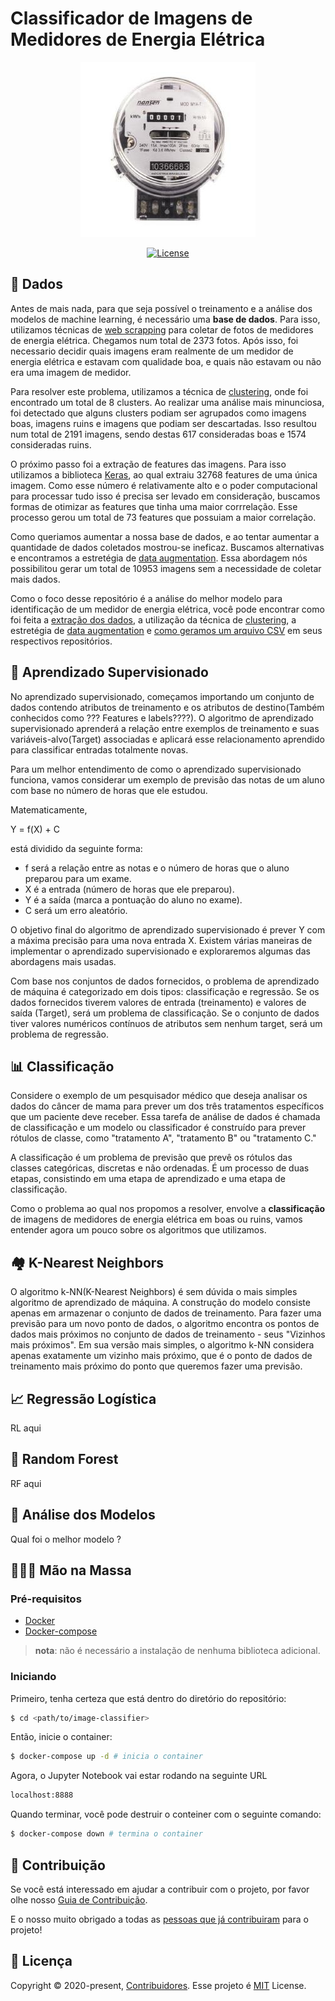 # Classificador de Imagens de Medidores de Energia Elétrica

<p align="center">
  <a target="_blank" rel="noopener noreferrer">
    <img src="./medidor.jpg" alt="logo">
  </a>
</p>
</p>
<p align="center">
  <a href="https://opensource.org/licenses/MIT">
    <img src="https://img.shields.io/badge/License-MIT-yellow.svg" alt="License">
  </a>
</p>

## 🎲 Dados

Antes de mais nada, para que seja possível o treinamento e a análise dos modelos de machine learning, é necessário uma **base de dados**. Para isso, utilizamos técnicas de [web scrapping](https://en.wikipedia.org/wiki/Web_scraping) para coletar de fotos de medidores de energia elétrica. Chegamos num total de 2373 fotos. Após isso, foi necessario decidir quais imagens eram realmente de um medidor de energia elétrica e estavam com qualidade boa, e quais não estavam ou não era uma imagem de medidor.

Para resolver este problema, utilizamos a técnica de [clustering](https://en.wikipedia.org/wiki/Cluster_analysis), onde foi  encontrado um total de 8 clusters. Ao realizar uma análise mais minunciosa, foi detectado que alguns clusters podiam ser agrupados como imagens boas, imagens ruins e imagens que podiam ser descartadas. Isso resultou num total de 2191 imagens, sendo destas 617 consideradas boas e 1574 consideradas ruins.

O próximo passo foi a extração de features das imagens. Para isso utilizamos a biblioteca [Keras](https://keras.io), ao qual extraiu 32768 features de uma única imagem. Como esse número é relativamente alto e o poder computacional para processar tudo isso é precisa ser levado em consideração, buscamos formas de otimizar as features que tinha uma maior corrrelação. Esse processo gerou um total de 73 features que possuiam a maior correlação.

Como queriamos aumentar a nossa base de dados, e ao tentar aumentar a quantidade de dados coletados mostrou-se ineficaz. Buscamos alternativas e encontramos a estretégia de [data augmentation](https://towardsdatascience.com/data-augmentation-for-deep-learning-4fe21d1a4eb9). Essa abordagem nós possibilitou gerar um total de 10953 imagens sem a necessidade de coletar mais dados.

Como o foco desse repositório é a análise do melhor modelo para identificação de um medidor de energia elétrica, você pode encontrar como foi feita a [extração dos dados](https://github.com/Neoenergia-3/data-mining), a utilização da técnica de [clustering](https://github.com/Neoenergia-3/image-clustering), a estretégia de [data augmentation](https://github.com/Neoenergia-3/image-data-augmentation) e [como geramos um arquivo CSV](https://github.com/Neoenergia-3/image-data-set) em seus respectivos repositórios.

## 👀 Aprendizado Supervisionado

No aprendizado supervisionado, começamos importando um conjunto de dados contendo atributos de treinamento e os atributos de destino(Também conhecidos como ??? Features e labels????). O algoritmo de aprendizado supervisionado aprenderá a relação entre exemplos de treinamento e suas variáveis-alvo(Target) associadas e aplicará esse relacionamento aprendido para classificar entradas totalmente novas.

Para um melhor entendimento de como o aprendizado supervisionado funciona, vamos considerar um exemplo de previsão das notas de um aluno com base no número de horas que ele estudou.

Matematicamente,

Y = f(X) + C

está dividido da seguinte forma:

* f será a relação entre as notas e o número de horas que o aluno preparou para um exame.
* X é a entrada (número de horas que ele preparou).
* Y é a saída (marca a pontuação do aluno no exame).
* C será um erro aleatório.

O objetivo final do algoritmo de aprendizado supervisionado é prever Y com a máxima precisão para uma nova entrada X. Existem várias maneiras de implementar o aprendizado supervisionado e exploraremos algumas das abordagens mais usadas.

Com base nos conjuntos de dados fornecidos, o problema de aprendizado de máquina é categorizado em dois tipos: classificação e regressão. Se os dados fornecidos tiverem valores de entrada (treinamento) e valores de saída (Target), será um problema de classificação. Se o conjunto de dados tiver valores numéricos contínuos de atributos sem nenhum target, será um problema de regressão.

## 📊 Classificação

Considere o exemplo de um pesquisador médico que deseja analisar os dados do câncer de mama para prever um dos três tratamentos específicos que um paciente deve receber. Essa tarefa de análise de dados é chamada de classificação e um modelo ou classificador é construído para prever rótulos de classe, como "tratamento A", "tratamento B" ou "tratamento C."

A classificação é um problema de previsão que prevê os rótulos das classes categóricas, discretas e não ordenadas. É um processo de duas etapas, consistindo em uma etapa de aprendizado e uma etapa de classificação.

Como o problema ao qual nos propomos a resolver, envolve a **classificação** de imagens de medidores de energia elétrica em boas ou ruins, vamos entender agora um pouco sobre os algoritmos que utilizamos.

## 🏘 K-Nearest Neighbors

O algoritmo k-NN(K-Nearest Neighbors) é sem dúvida o mais simples algoritmo de aprendizado de máquina. A construção do modelo consiste apenas em armazenar o conjunto de dados de treinamento. Para fazer uma previsão para um novo ponto de dados, o algoritmo encontra os pontos de dados mais próximos no conjunto de dados de treinamento - seus "Vizinhos mais próximos". Em sua versão mais simples, o algoritmo k-NN considera apenas exatamente um vizinho mais próximo, que é o ponto de dados de treinamento mais próximo do ponto que queremos fazer uma previsão.

## 📈 Regressão Logística

RL aqui

## 🌲 Random Forest

RF aqui

## 🔎 Análise dos Modelos

Qual foi o melhor modelo ?

## 👩🏿‍🍳 Mão na Massa

### Pré-requisitos

- [Docker](https://docs.docker.com/get-docker/)
- [Docker-compose](https://docs.docker.com/compose/install/)

> **nota**: não é necessário a instalação de nenhuma biblioteca adicional.

### Iniciando

Primeiro, tenha certeza que está dentro do diretório do repositório:

```bash
$ cd <path/to/image-classifier>
```

Então, inicie o container:

```bash
$ docker-compose up -d # inicia o container
```

Agora, o Jupyter Notebook vai estar rodando na seguinte URL

```bash
localhost:8888
```

Quando terminar, você pode destruir o conteiner com o seguinte comando:

```zsh
$ docker-compose down # termina o container
```

## 🤝 Contribuição

Se você está interessado em ajudar a contribuir com o projeto, por favor olhe nosso [Guia de Contribuição](https://github.com/Neoenergia-3/image-classifier/CONTRIBUTING.md).

E o nosso muito obrigado a todas as [pessoas que já contribuiram](https://github.com/Neoenergia-3/image-classifier/graphs/contributors) para o projeto!

## 📝 Licença

Copyright © 2020-present, [Contribuidores](https://github.com/Neoenergia-3/image-classifier/graphs/contributors). Esse projeto é [MIT](https://github.com/Neoenergia-3/image-classifier/blob/master/LICENSE) License.
